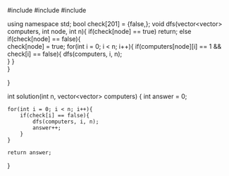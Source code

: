 #include <string>
#include <vector>
#include <iostream>

using namespace std;
bool check[201] = {false,};
void dfs(vector<vector<int>> computers, int node, int n){
    if(check[node] == true) return;
    else if(check[node] == false){        
        check[node] = true;
        for(int i = 0; i < n; i++){
            if(computers[node][i] == 1 && check[i] == false){
                dfs(computers, i, n);                
            }
        }    
    }
    
}

int solution(int n, vector<vector<int>> computers) {
    int answer = 0;
    
    for(int i = 0; i < n; i++){
        if(check[i] == false){
            dfs(computers, i, n);
            answer++;
        }                
    }
    
    return answer;
}
